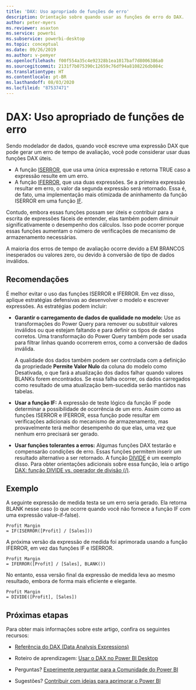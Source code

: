 ```yaml
---
title: 'DAX: Uso apropriado de funções de erro'
description: Orientação sobre quando usar as funções de erro do DAX.
author: peter-myers
ms.reviewer: asaxton
ms.service: powerbi
ms.subservice: powerbi-desktop
ms.topic: conceptual
ms.date: 09/26/2019
ms.author: v-pemyer
ms.openlocfilehash: f00f554a35c4e92328b1ea1017baf7d8006386a0
ms.sourcegitcommit: 2131f7b075390c12659c76df94a8108226db084c
ms.translationtype: HT
ms.contentlocale: pt-BR
ms.lasthandoff: 08/03/2020
ms.locfileid: "87537471"
---
```

# <a name="dax-appropriate-use-of-error-functions"></a>DAX: Uso apropriado de funções de erro

Sendo modelador de dados, quando você escreve uma expressão DAX que pode gerar um erro de tempo de avaliação, você pode considerar usar duas funções DAX úteis.

- A função [ISERROR](/dax/iserror-function-dax), que usa uma única expressão e retorna TRUE caso a expressão resulte em um erro.
- A função [IFERROR](/dax/iferror-function-dax), que usa duas expressões. Se a primeira expressão resultar em erro, o valor da segunda expressão será retornado. Essa é, de fato, uma implementação mais otimizada de aninhamento da função ISERROR em uma função [IF](/dax/if-function-dax).

Contudo, embora essas funções possam ser úteis e contribuir para a escrita de expressões fáceis de entender, elas também podem diminuir significativamente o desempenho dos cálculos. Isso pode ocorrer porque essas funções aumentam o número de verificações de mecanismo de armazenamento necessárias.

A maioria dos erros de tempo de avaliação ocorre devido a EM BRANCOS inesperados ou valores zero, ou devido à conversão de tipo de dados inválidos.

## <a name="recommendations"></a>Recomendações

É melhor evitar o uso das funções ISERROR e IFERROR. Em vez disso, aplique estratégias defensivas ao desenvolver o modelo e escrever expressões. As estratégias podem incluir:

- **Garantir o carregamento de dados de qualidade no modelo:** Use as transformações do Power Query para remover ou substituir valores inválidos ou que estejam faltando e para definir os tipos de dados corretos. Uma transformação do Power Query também pode ser usada para filtrar linhas quando ocorrerem erros, como a conversão de dados inválida.

    A qualidade dos dados também podem ser controlada com a definição da propriedade **Permite Valor Nulo** da coluna do modelo como Desativada, o que fará a atualização dos dados falhar quando valores BLANKs forem encontrados. Se essa falha ocorrer, os dados carregados como resultado de uma atualização bem-sucedida serão mantidos nas tabelas.
- **Usar a função IF:** A expressão de teste lógico da função IF pode determinar a possibilidade de ocorrência de um erro. Assim como as funções ISERROR e IFERROR, essa função pode resultar em verificações adicionais do mecanismo de armazenamento, mas provavelmente terá melhor desempenho do que elas, uma vez que nenhum erro precisará ser gerado.
- **Usar funções tolerantes a erros:** Algumas funções DAX testarão e compensarão condições de erro. Essas funções permitem inserir um resultado alternativo a ser retornado. A função [DIVIDE](/dax/divide-function-dax) é um exemplo disso. Para obter orientações adicionais sobre essa função, leia o artigo [DAX: função DIVIDE vs. operador de divisão (/)](dax-divide-function-operator.md).

## <a name="example"></a>Exemplo

A seguinte expressão de medida testa se um erro seria gerado. Ela retorna BLANK nesse caso (o que ocorre quando você não fornece a função IF com uma expressão value-if-false).

```dax
Profit Margin
= IF(ISERROR([Profit] / [Sales]))
```

A próxima versão da expressão de medida foi aprimorada usando a função IFERROR, em vez das funções IF e ISERROR.

```dax
Profit Margin
= IFERROR([Profit] / [Sales], BLANK())
```

No entanto, essa versão final da expressão de medida leva ao mesmo resultado, embora de forma mais eficiente e elegante.

```dax
Profit Margin
= DIVIDE([Profit], [Sales])
```

## <a name="next-steps"></a>Próximas etapas

Para obter mais informações sobre este artigo, confira os seguintes recursos:

- [Referência do DAX (Data Analysis Expressions)](/dax/)

- Roteiro de aprendizagem: [Usar o DAX no Power BI Desktop](https://docs.microsoft.com/learn/paths/dax-power-bi/)
- Perguntas? [Experimente perguntar para a Comunidade do Power BI](https://community.powerbi.com/)
- Sugestões? [Contribuir com ideias para aprimorar o Power BI](https://ideas.powerbi.com)

